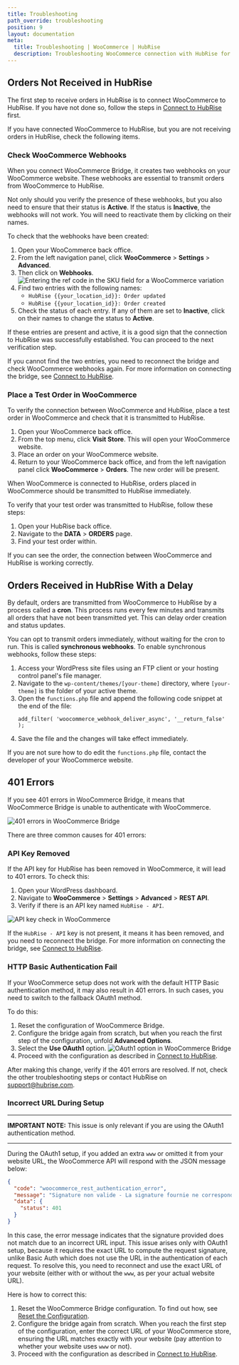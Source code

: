 ```yaml
---
title: Troubleshooting
path_override: troubleshooting
position: 9
layout: documentation
meta:
  title: Troubleshooting | WooCommerce | HubRise
  description: Troubleshooting WooCommerce connection with HubRise for your EPOS and other apps to work as a cohesive whole. Connect apps and synchronise your data.
---
```


## Orders Not Received in HubRise

The first step to receive orders in HubRise is to connect WooCommerce to HubRise. If you have not done so, follow the steps in [Connect to HubRise](/apps/woocommerce/connect-hubrise) first.

If you have connected WooCommerce to HubRise, but you are not receiving orders in HubRise, check the following items.

### Check WooCommerce Webhooks

When you connect WooCommerce Bridge, it creates two webhooks on your WooCommerce website. These webhooks are essential to transmit orders from WooCommerce to HubRise.

Not only should you verify the presence of these webhooks, but you also need to ensure that their status is **Active**. If the status is **Inactive**, the webhooks will not work. You will need to reactivate them by clicking on their names.

To check that the webhooks have been created:

1. Open your WooCommerce back office.
1. From the left navigation panel, click **WooCommerce** > **Settings** > **Advanced**.
1. Then click on **Webhooks**.
   ![Entering the ref code in the SKU field for a WooCommerce variation](./images/010-woocommerce-webhooks.png)
1. Find two entries with the following names:
   - `HubRise {{your_location_id}}: Order updated`
   - `HubRise {{your_location_id}}: Order created`
1. Check the status of each entry. If any of them are set to **Inactive**, click on their names to change the status to **Active**.

If these entries are present and active, it is a good sign that the connection to HubRise was successfully established. You can proceed to the next verification step.

If you cannot find the two entries, you need to reconnect the bridge and check WooCommerce webhooks again. For more information on connecting the bridge, see [Connect to HubRise](/apps/woocommerce/connect-hubrise).

### Place a Test Order in WooCommerce

To verify the connection between WooCommerce and HubRise, place a test order in WooCommerce and check that it is transmitted to HubRise.

1. Open your WooCommerce back office.
1. From the top menu, click **Visit Store**. This will open your WooCommerce website.
1. Place an order on your WooCommerce website.
1. Return to your WooCommerce back office, and from the left navigation panel click **WooCommerce** > **Orders**. The new order will be present.

When WooCommerce is connected to HubRise, orders placed in WooCommerce should be transmitted to HubRise immediately.

To verify that your test order was transmitted to HubRise, follow these steps:

1. Open your HubRise back office.
1. Navigate to the **DATA** > **ORDERS** page.
1. Find your test order within.

If you can see the order, the connection between WooCommerce and HubRise is working correctly.

## Orders Received in HubRise With a Delay

By default, orders are transmitted from WooCommerce to HubRise by a process called a **cron**. This process runs every few minutes and transmits all orders that have not been transmitted yet. This can delay order creation and status updates.

You can opt to transmit orders immediately, without waiting for the cron to run. This is called **synchronous webhooks**. To enable synchronous webhooks, follow these steps:

1. Access your WordPress site files using an FTP client or your hosting control panel's file manager.
1. Navigate to the `wp-content/themes/[your-theme]` directory, where `[your-theme]` is the folder of your active theme.
1. Open the `functions.php` file and append the following code snippet at the end of the file:
   ```
   add_filter( 'woocommerce_webhook_deliver_async', '__return_false' );
   ```
1. Save the file and the changes will take effect immediately.

If you are not sure how to do edit the `functions.php` file, contact the developer of your WooCommerce website.

## 401 Errors

If you see 401 errors in WooCommerce Bridge, it means that WooCommerce Bridge is unable to authenticate with WooCommerce.

![401 errors in WooCommerce Bridge](./images/015-woocommerce-401-errors.png)

There are three common causes for 401 errors:

### API Key Removed

If the API key for HubRise has been removed in WooCommerce, it will lead to 401 errors. To check this:

1. Open your WordPress dashboard.
1. Navigate to **WooCommerce** > **Settings** > **Advanced** > **REST API**.
1. Verify if there is an API key named `HubRise - API`.

![API key check in WooCommerce](./images/014-woocommerce-rest-api.png)

If the `HubRise - API` key is not present, it means it has been removed, and you need to reconnect the bridge. For more information on connecting the bridge, see [Connect to HubRise](/apps/woocommerce/connect-hubrise).

### HTTP Basic Authentication Fail

If your WooCommerce setup does not work with the default HTTP Basic authentication method, it may also result in 401 errors. In such cases, you need to switch to the fallback OAuth1 method.

To do this:

1. Reset the configuration of WooCommerce Bridge.
1. Configure the bridge again from scratch, but when you reach the first step of the configuration, unfold **Advanced Options**.
1. Select the **Use OAuth1** option.
   ![OAuth1 option in WooCommerce Bridge](./images/013-woocommerce-step-1-advanced.png)
1. Proceed with the configuration as described in [Connect to HubRise](/apps/woocommerce/connect-hubrise).

After making this change, verify if the 401 errors are resolved. If not, check the other troubleshooting steps or contact HubRise on support@hubrise.com.

### Incorrect URL During Setup

---

**IMPORTANT NOTE:** This issue is only relevant if you are using the OAuth1 authentication method.

---

During the OAuth1 setup, if you added an extra `www` or omitted it from your website URL, the WooCommerce API will respond with the JSON message below:

```json
{
  "code": "woocommerce_rest_authentication_error",
  "message": "Signature non valide - La signature fournie ne correspond pas.",
  "data": {
    "status": 401
  }
}
```

In this case, the error message indicates that the signature provided does not match due to an incorrect URL input. This issue arises only with OAuth1 setup, because it requires the exact URL to compute the request signature, unlike Basic Auth which does not use the URL in the authentication of each request. To resolve this, you need to reconnect and use the exact URL of your website (either with or without the `www`, as per your actual website URL).

Here is how to correct this:

1. Reset the WooCommerce Bridge configuration. To find out how, see [Reset the Configuration](/apps/woocommerce/configuration#reset).
1. Configure the bridge again from scratch. When you reach the first step of the configuration, enter the correct URL of your WooCommerce store, ensuring the URL matches exactly with your website (pay attention to whether your website uses `www` or not).
1. Proceed with the configuration as described in [Connect to HubRise](/apps/woocommerce/connect-hubrise).
